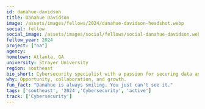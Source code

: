 ```yaml
---
id: danahue-davidson
title: Danahue Davidson 
image: /assets/images/fellows/2024/danahue-davidson-headshot.webp
social: fellow
social_image: /assets/images/social/fellows/social-danahue-davidson.webp
fellow_year: 2024
project: ["na"]
agency: 
hometown: Atlanta, GA
university: Strayer University
region: southeast
bio_short: Cybersecurity specialist with a passion for securing data and security infrastructure
why: Opportunity, collaboration, and growth.
fun_fact: "Danahue is always smiling. You just can't see it."
tags: ['southeast', '2024','Cybersecurity', 'active']
track: ['Cybersecurity']
---
```


